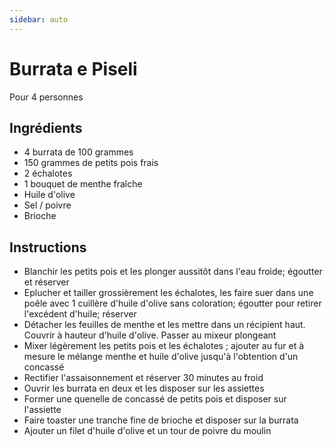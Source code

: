 ```yaml
---
sidebar: auto
---
```


# Burrata e Piseli

Pour 4 personnes

## Ingrédients

- 4 burrata de 100 grammes
- 150 grammes de petits pois frais
- 2 échalotes
- 1 bouquet de menthe fraîche
- Huile d'olive
- Sel / poivre
- Brioche

## Instructions

- Blanchir les petits pois et les plonger aussitôt dans l'eau froide; égoutter et réserver
- Eplucher et tailler grossièrement les échalotes, les faire suer dans une poêle avec 1 cuillère d'huile d'olive sans coloration; égoutter pour retirer l'excédent d'huile; réserver
- Détacher les feuilles de menthe et les mettre dans un récipient haut. Couvrir à hauteur d'huile d'olive. Passer au mixeur plongeant
- Mixer légèrement les petits pois et les échalotes ; ajouter au fur et à mesure le mélange menthe et huile d'olive jusqu'à l'obtention d'un concassé
- Rectifier l'assaisonnement et réserver 30 minutes au froid
- Ouvrir les burrata en deux et les disposer sur les assiettes
- Former une quenelle de concassé de petits pois et disposer sur l'assiette
- Faire toaster une tranche fine de brioche et disposer sur la burrata
- Ajouter un filet d'huile d'olive et un tour de poivre du moulin